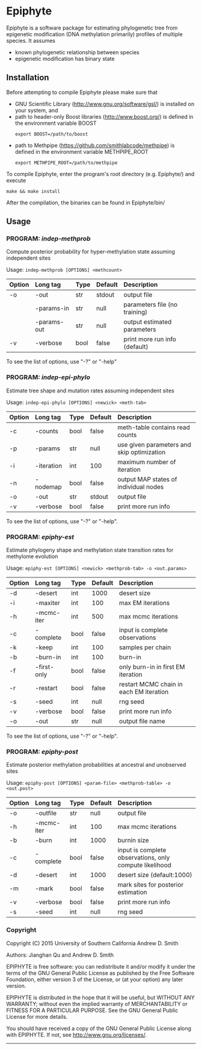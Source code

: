 # Epiphyte

Epiphyte is a software package for estimating phylogenetic tree from epigenetic
modification (DNA methylation primarily) profiles of multiple species. It
assumes

  - known phylogenetic relationship between species
  - epigenetic modification has binary state

## Installation

Before attempting to compile Epiphyte please make sure that 

 - GNU Scientific Library (<http://www.gnu.org/software/gsl/>) 
   is installed on your system, and 
 - path to header-only Boost libraries (<http://www.boost.org/>) is 
   defined in the environment variable BOOST  
   ```  
   export BOOST=/path/to/boost
   ```
 - path to Methpipe (<https://github.com/smithlabcode/methpipe>) is  
   defined in the environment variable METHPIPE_ROOT 
   ```  
   export METHPIPE_ROOT=/path/to/methpipe
   ```

To compile Epiphyte, enter the program's root directory (e.g. Epiphyte/) and
execute

``make && make install``

After the compilation, the binaries can be found in Epiphyte/bin/


## Usage

### PROGRAM: *indep-methprob*
Compute posterior probability for hyper-methylation state assuming independent sites 

Usage: `indep-methprob [OPTIONS] <methcount>`

|Option| Long tag    | Type| Default | Description |
| ---- | :---------- |:----| :-------| :---------- |
|  -o  | -out        | str | stdout  | output file | 
|      | -params-in  | str | null    | parameters file (no training)| 
|      | -params-out | str | null    | output estimated parameters | 
|  -v  | -verbose    | bool| false   | print more run info (default)| 

To see the list of options, use "-?" or "-help"


### PROGRAM: *indep-epi-phylo*

Estimate tree shape and mutation rates assuming independent sites

Usage: ``indep-epi-phylo [OPTIONS] <newick> <meth-tab>``

|Option| Long tag    | Type| Default | Description |
| ---- | :---------- |:----| :-------| :---------- |  
| -c   | -counts    | bool | false   | meth-table contains read counts |
| -p   | -params    | str  | null    | use given parameters and skip optimization |
|  -i  | -iteration | int  | 100     | maximum number of iteration  
|  -n  | -nodemap   | bool | false   | output MAP states of individual nodes|
|  -o  | -out       | str  | stdout  | output file |
|  -v  | -verbose   | bool | false   | print more run info |

To see the list of options, use "-?" or "-help".


### PROGRAM: *epiphy-est*
Estimate phylogeny shape and methylation state transition rates for methylome
evolution

Usage: ``epiphy-est [OPTIONS] <newick> <methprob-tab> -o <out.params>``

|Option| Long tag    | Type| Default | Description |
| ---- | :---------- |:---- | :-------| :---------- |  
|  -d  | -desert     |int   | 1000    | desert size |
|  -i  | -maxiter    |int   | 100     | max EM iterations |
|  -h  | -mcmc-iter  |int   | 500     | max mcmc iterations
|  -c  | -complete   |bool  | false   | input is complete observations |
|  -k  | -keep       |int   | 100     | samples per chain |
|  -b  | -burn-in    |int   | 100     | burn-in |
|  -f  | -first-only |bool  | false   | only burn-in in first EM iteration|
|  -r  | -restart    |bool  | false   | restart MCMC chain in each EM iteration |
|  -s  | -seed       |int   | null    | rng seed |
|  -v  | -verbose    |bool  | false   | print more run info |
|  -o  | -out        |str   | null    | output file name |

To see the list of options, use "-?" or "-help".

### PROGRAM: *epiphy-post*
Estimate posterior methylation probabilities at ancestral and unobserved sites

Usage: ``epiphy-post [OPTIONS] <param-file> <methprob-table> -o <out.post>``

|Option| Long tag    | Type| Default | Description |
| ---- | :---------- |:---- | :-------| :---------- |
| -o   | -outfile    | str  | null    | output file |
| -h   | -mcmc-iter  | int  | 100     | max mcmc iterations |
| -b   | -burn       | int  | 1000    | burnin size |
| -c   | -complete   | bool | false   | input is complete observations, only compute likelihood |
| -d   | -desert     | int  | 1000    | desert size (default:1000)
| -m   | -mark       | bool | false   | mark sites for posterior estimation |
| -v   | -verbose    | bool | false   | print more run info |
| -s   | -seed       | int  | null    | rng seed |


### Copyright

  Copyright (C) 2015 University of Southern California
                Andrew D. Smith

  Authors: Jianghan Qu and Andrew D. Smith

  EPIPHYTE is free software: you can redistribute it and/or modify
  it under the terms of the GNU General Public License as published by
  the Free Software Foundation, either version 3 of the License, or
  (at your option) any later version.

  EPIPHYTE is distributed in the hope that it will be useful,
  but WITHOUT ANY WARRANTY; without even the implied warranty of
  MERCHANTABILITY or FITNESS FOR A PARTICULAR PURPOSE.  See the
  GNU General Public License for more details.

  You should have received a copy of the GNU General Public License
  along with EPIPHYTE.  If not, see <http://www.gnu.org/licenses/>.


----

[//]: # (These are reference links used in the body of this note and get stripped out when the markdown processor does its job. There is no need to format nicely because it shouldn't be seen. Thanks SO - http://stackoverflow.com/questions/4823468/store-comments-in-markdown-syntax)

   [methpipe]:<https://github.com/smithlabcode/methpipe>
